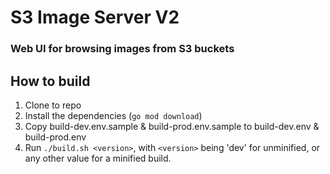 # S3 Image Server V2

### Web UI for browsing images from S3 buckets

## How to build

1. Clone to repo
2. Install the dependencies (`go mod download`)
3. Copy build-dev.env.sample & build-prod.env.sample to build-dev.env & build-prod.env
4. Run `./build.sh <version>`, with `<version>` being 'dev' for unminified, or any other value for a minified build.
